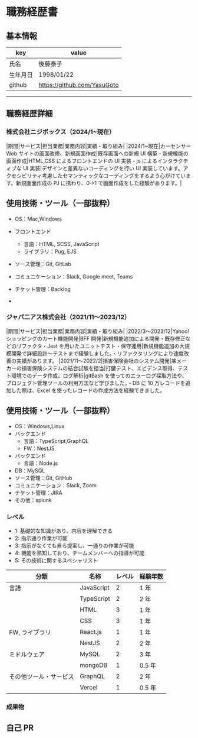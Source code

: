 # 職務経歴書

## 基本情報

| key      | value                       |
| -------- | --------------------------- |
| 氏名     | 後藤泰子                    |
| 生年月日 | 1998/01/22                  |
| github   | https://github.com/YasuGoto |

---

## 職務経歴詳細

### 株式会社ニジボックス（2024/1~現在）

|期間|サービス|担当業務|業務内容|実績・取り組み|
|2024/1~現在|カーセンサー Web サイトの画面改修、新規画面作成|既存画面への新規 UI 構築・新規機能の画面作成|HTML,CSS によるフロントエンドの UI 実装・js によるインタラクティブな UI 実装|デザインと差異ないコーディングを行い UI 実装しています。アクセシビリティ考慮したセマンティックなコーディングをするよう心がけています。新規画面作成の PJ に携わり、0→1 で画面作成をした経験があります。|

## 使用技術・ツール（一部抜粋）

- OS：Mac,Windows
- フロントエンド
  - 言語：HTML, SCSS, JavaScript
  - ライブラリ：Pug, EJS
- ソース管理：Git, GitLab
- コミュニケーション：Slack, Google meet, Teams
- チケット管理：Backlog

-

### ジャパ二アス株式会社（2021/11〜2023/12）

|期間|サービス|担当業務|業務内容|実績・取り組み|
|2022/3〜2023/12|Yahoo!ショッピングのカート機能開発|BFF 開発|新規機能追加による開発・既存修正などのリファクタ・Jest を用いたユニットテスト・保守運用|新規機能追加の大規模開発で詳細設計〜テストまで経験しました。・リファクタリングにより速度改善の実績があります。
|2021/11〜2022/2|損害保険会社のシステム開発|某メーカーの損害保険システムの結合試験を担当|打鍵テスト、エビデンス取得、テスト環境でのデータ作成、ログ解析|gitBash を使ってのエラーログ採取方法や、プロジェクト管理ツールの利用方法など学びました。・DB に 10 万レコードを追加した際は、Excel を使ったレコードの作成方法を経験できました。

## 使用技術・ツール（一部抜粋）

- OS：Windows,Linux
- バックエンド
  - 言語：TypeScript,GraphQL
  - FW：NestJS
- バックエンド
  - 言語：Node.js
- DB：MySQL
- ソース管理：Git, GitHub
- コミュニケーション：Slack, Zoom
- チケット管理：JIRA
- その他：splunk

### レベル

- 1: 基礎的な知識があり、内容を理解できる
- 2: 指示通り作業が可能
- 3: 指示がなくても自ら提案し、一通りの作業が可能
- 4: 機能を熟知しており、チームメンバーへの指導が可能
- 5: その技術に関するスペシャリスト

| 分類                   | 名称       | レベル | 経験年数 |
| ---------------------- | ---------- | ------ | -------- |
| 言語                   | JavaScript | 2      | 1 年     |
|                        | TypeScript | 2      | 2 年     |
|                        | HTML       | 3      | 1 年     |
|                        | CSS        | 3      | 1 年     |
| FW, ライブラリ         | React.js   | 1      | 1 年     |
|                        | NestJS     | 2      | 2 年     |
| ミドルウェア           | MySQL      | 2      | 3 年     |
|                        | mongoDB    | 1      | 0.5 年   |
| その他ツール・サービス | GraphQL    | 2      | 2 年     |
|                        | Vercel     | 1 　   | 0.5 年   |

### 成果物

## 自己 PR
